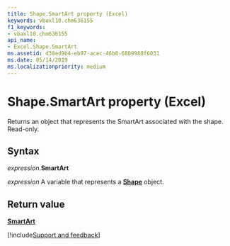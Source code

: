 ```yaml
---
title: Shape.SmartArt property (Excel)
keywords: vbaxl10.chm636155
f1_keywords:
- vbaxl10.chm636155
api_name:
- Excel.Shape.SmartArt
ms.assetid: d38ed9b4-eb97-acec-46b0-6809988f6031
ms.date: 05/14/2019
ms.localizationpriority: medium
---
```



# Shape.SmartArt property (Excel)

Returns an object that represents the SmartArt associated with the shape. Read-only.


## Syntax

_expression_.**SmartArt**

_expression_ A variable that represents a **[Shape](Excel.Shape.md)** object.


## Return value

**[SmartArt](Office.SmartArt.md)**




[!include[Support and feedback](~/includes/feedback-boilerplate.md)]